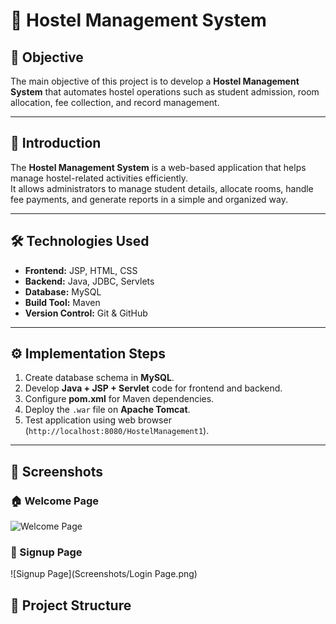 # 🏨 Hostel Management System

## 📌 Objective
The main objective of this project is to develop a **Hostel Management System** that automates hostel operations such as student admission, room allocation, fee collection, and record management.

---

## 📖 Introduction
The **Hostel Management System** is a web-based application that helps manage hostel-related activities efficiently.  
It allows administrators to manage student details, allocate rooms, handle fee payments, and generate reports in a simple and organized way.

---

## 🛠️ Technologies Used
- **Frontend:** JSP, HTML, CSS  
- **Backend:** Java, JDBC, Servlets  
- **Database:** MySQL  
- **Build Tool:** Maven  
- **Version Control:** Git & GitHub  

---

## ⚙️ Implementation Steps
1. Create database schema in **MySQL**.  
2. Develop **Java + JSP + Servlet** code for frontend and backend.  
3. Configure **pom.xml** for Maven dependencies.  
4. Deploy the `.war` file on **Apache Tomcat**.  
5. Test application using web browser (`http://localhost:8080/HostelManagement1`).  

---
## 📸 Screenshots

### 🏠 Welcome Page
![Welcome Page](screenshots/welcome.png)

### 📝 Signup Page
![Signup Page](Screenshots/Login Page.png)

## 📂 Project Structure
